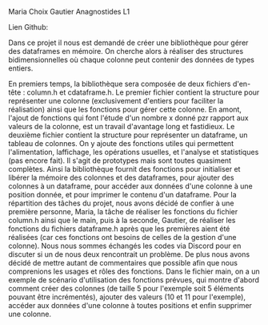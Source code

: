 Maria Choix
Gautier Anagnostides
L1

Lien Github:

Dans ce projet il nous est demandé de créer une bibliothèque pour gérer des dataframes en mémoire. On cherche alors à
réaliser des structures bidimensionnelles où chaque colonne peut contenir des données de types entiers.

En premiers temps, la bibliothèque sera composée de deux fichiers d'en-tête : column.h et cdataframe.h.
Le premier fichier contient la structure pour représenter une colonne (exclusivement d'entiers pour faciliter la
réalisation) ainsi que les fonctions pour gérer cette colonne. En amont, l'ajout de fonctions qui font l'étude d'un
nombre x donné pzr rapport aux valeurs de la colonne, est un travail d'avantage long et fastidieux.
Le deuxième fichier contient la structure pour représenter un dataframe, un tableau de colonnes. On y ajoute des
fonctions utiles qui permettent l'alimentation, laffichage, les opérations usuelles, et l'analyse et statistiques
(pas encore fait). Il s'agit de prototypes mais sont toutes quasiment complètes.
Ainsi la bibliothèque fournit des fonctions pour initialiser et libérer la mémoire des colonnes et des dataframes, pour
ajouter des colonnes à un dataframe, pour accéder aux données d'une colonne à une position donnée, et pour imprimer le
contenu d'un dataframe.
Pour la répartition des tâches du projet, nous avons décidé de confier à une première personne, Maria, la tâche de 
réaliser les fonctions du fichier column.h ainsi que le main, puis à la seconde, Gautier, de réaliser les fonctions du 
fichiers dataframe.h après que les premières aient été réalisées (car ces fonctions ont besoins de celles de la gestion 
d'une colonne). Nous nous sommes échangés les codes via Discord pour en discuter si un de nous deux rencontrait un 
problème. De plus nous avons décidé de mettre autant de commentaires que possible afin que nous comprenions les usages
et rôles des fonctions.
Dans le fichier main, on a un exemple de scénario d'utilisation des fonctions prévues, qui montre d'abord comment créer
des colonnes (de taille 5 pour l'exemple soit 5 éléments pouvant être incrémentés), ajouter des valeurs (10 et 11 pour
l'exemple), accéder aux données d'une colonne à toutes positions et enfin supprimer une colonne.
